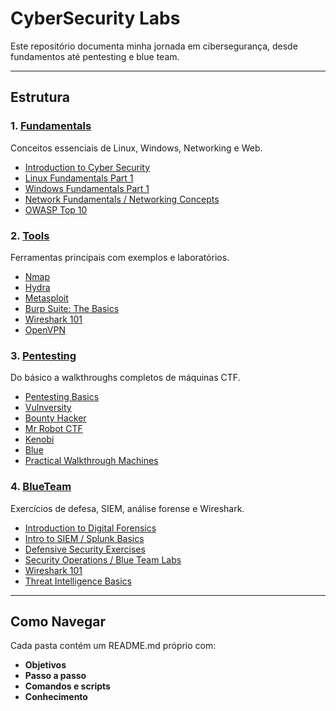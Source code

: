 # CyberSecurity Labs

Este repositório documenta minha jornada em cibersegurança, desde fundamentos até pentesting e blue team.

---

## Estrutura

### 1. [Fundamentals](Fundamentals/README.md)
Conceitos essenciais de Linux, Windows, Networking e Web.

- [Introduction to Cyber Security](Fundamentals/Introduction-to-Cyber-Security/README.md)
- [Linux Fundamentals Part 1](Fundamentals/Linux-Fundamentals-1/README.md)
- [Windows Fundamentals Part 1](Fundamentals/Windows-Fundamentals-1/README.md)
- [Network Fundamentals / Networking Concepts](Fundamentals/Network-Concepts/README.md)
- [OWASP Top 10](Fundamentals/OWASP-Top-10/README.md)

### 2. [Tools](Tools/README.md)
Ferramentas principais com exemplos e laboratórios.

- [Nmap](Tools/Nmap/README.md)
- [Hydra](Tools/Hydra/README.md)
- [Metasploit](Tools/Metasploit/README.md)
- [Burp Suite: The Basics](Tools/Burp-Suite/README.md)
- [Wireshark 101](Tools/Wireshark/README.md)
- [OpenVPN](Tools/OpenVPN/README.md)

### 3. [Pentesting](Pentesting/README.md)
Do básico a walkthroughs completos de máquinas CTF.

- [Pentesting Basics](Pentesting/Pentesting-Basics/README.md)
- [Vulnversity](Pentesting/Vulnversity/README.md)
- [Bounty Hacker](Pentesting/Bounty-Hacker/README.md)
- [Mr Robot CTF](Pentesting/Mr-Robot/README.md)
- [Kenobi](Pentesting/Kenobi/README.md)
- [Blue](Pentesting/Blue/README.md)
- [Practical Walkthrough Machines](Pentesting/Practical-Walkthrough/README.md)

### 4. [BlueTeam](BlueTeam/README.md)
Exercícios de defesa, SIEM, análise forense e Wireshark.

- [Introduction to Digital Forensics](BlueTeam/Digital-Forensics/README.md)
- [Intro to SIEM / Splunk Basics](BlueTeam/SIEM/README.md)
- [Defensive Security Exercises](BlueTeam/Defensive-Security/README.md)
- [Security Operations / Blue Team Labs](BlueTeam/Security-Operations/README.md)
- [Wireshark 101](BlueTeam/Wireshark/README.md)
- [Threat Intelligence Basics](BlueTeam/Threat-Intelligence/README.md)

---

## Como Navegar

Cada pasta contém um README.md próprio com:

- **Objetivos**  
- **Passo a passo**  
- **Comandos e scripts**  
- **Conhecimento**
